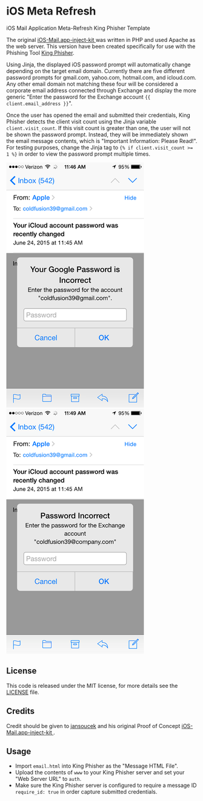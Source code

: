 # iOS Meta Refresh

iOS Mail Application Meta-Refresh King Phisher Template

The original [iOS-Mail.app-inject-kit
](https://github.com/jansoucek/iOS-Mail.app-inject-kit) was written in PHP and used Apache as the web server. This version have been created specifically for use with the Phishing Tool [King Phisher](https://github.com/securestate/king-phisher).

Using Jinja, the displayed iOS password prompt will automatically change depending on the target email domain. Currently there are five different password prompts for gmail.com, yahoo.com, hotmail.com, and icloud.com. Any other email domain not matching these four will be considered a corporate email address connected through Exchange and display the more generic "Enter the password for the Exchange account `{{ client.email_address }}`".

Once the user has opened the email and submitted their credentials, King Phisher detects the client visit count using the Jinja variable `client.visit_count`. If this visit count is greater than one, the user will not be shown the password prompt. Instead, they will be immediately shown the email message contents, which is "Important Information: Please Read!". For testing purposes, change the Jinja tag to `{% if client.visit_count >= 1 %}` in order to view the password prompt multiple times. 

![Alt text](https://raw.githubusercontent.com/coldfusion39/iOS-Meta-Refresh/screenshots/gmail.png "Gmail Example")![Alt text](https://raw.githubusercontent.com/coldfusion39/iOS-Meta-Refresh/screenshots/exchange.png "Exchange Example")

## License

This code is released under the MIT license, for more details see
the [LICENSE](https://github.com/coldfusion39/iOS-Meta-Refresh/blob/master/LICENSE) file.

## Credits

Credit should be given to [jansoucek](https://github.com/jansoucek) and his original Proof of Concept [iOS-Mail.app-inject-kit
](https://github.com/jansoucek/iOS-Mail.app-inject-kit).

## Usage

- Import `email.html` into King Phisher as the "Message HTML File".
- Upload the contents of `www` to your King Phisher server and set your "Web Server URL" to `auth`.
- Make sure the King Phisher server is configured to require a message ID `require_id: true` in order capture submitted credentials.
